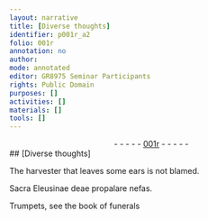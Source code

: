 ```yaml
---
layout: narrative
title: [Diverse thoughts]
identifier: p001r_a2
folio: 001r
annotation: no
author:
mode: annotated
editor: GR8975 Seminar Participants
rights: Public Domain
purposes: []
activities: []
materials: []
tools: []
---
```


 <div class="folio" align="center">- - - - - <a href="http://gallica.bnf.fr/ark:/12148/btv1b10500001g/f7.image" target="_blank">001r</a> - - - - - </div> 
## [Diverse thoughts]

 
The harvester that leaves some ears is not blamed.
 
Sacra Eleusinae deae propalare nefas.
 
Trumpets, see the book of funerals
 